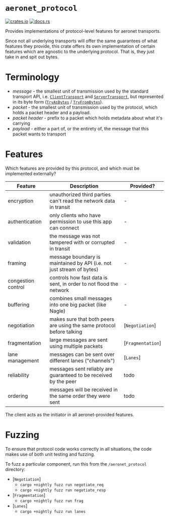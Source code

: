 # `aeronet_protocol`

[![crates.io](https://img.shields.io/crates/v/aeronet_protocol.svg)](https://crates.io/crates/aeronet_protocol)
[![docs.rs](https://img.shields.io/docsrs/aeronet_protocol)](https://docs.rs/aeronet_protocol)

Provides implementations of protocol-level features for aeronet transports.

Since not all underlying transports will offer the same guarantees of what features they provide,
this crate offers its own implementation of certain features which are agnostic to the underlying
protocol. That is, they just take in and spit out bytes.

# Terminology

* *message* - the smallest unit of transmission used by the standard
  transport API, i.e. [`ClientTransport`] and [`ServerTransport`], but
  represented in its byte form ([`TryAsBytes`] / [`TryFromBytes`]).
* *packet* - the smallest unit of transmission used by the protocol, which
  holds a packet header and a payload.
* *packet header* - prefix to a packet which holds metadata about what it's
  carrying
* *payload* - either a part of, or the entirety of, the message that this
  packet wants to transport

# Features

Which features are provided by this protocol, and which must be implemented
externally?

| Feature            | Description                                                           | Provided?         |
|--------------------|-----------------------------------------------------------------------|-------------------|
| encryption         | unauthorized third parties can't read the network data in transit     | -                 |
| authentication     | only clients who have permission to use this app can connect          | -                 |
| validation         | the message was not tampered with or corrupted in transit             | -                 |
| framing            | message boundary is maintained by API (i.e. not just stream of bytes) | -                 |
| congestion control | controls how fast data is sent, in order to not flood the network     | -                 |
| buffering          | combines small messages into one big packet (like Nagle)              | -                 |
| negotiation        | makes sure that both peers are using the same protocol before talking | [`Negotiation`]   |
| fragmentation      | large messages are sent using multiple packets                        | [`Fragmentation`] |
| lane management    | messages can be sent over different lanes ("channels")                | [`Lanes`]         |
| reliability        | messages sent reliably are guaranteed to be received by the peer      | todo              |
| ordering           | messages will be received in the same order they were sent            | todo              |

The client acts as the initiator in all aeronet-provided features.

# Fuzzing

To ensure that protocol code works correctly in all situations, the code
makes use of both unit testing and fuzzing.

To fuzz a particular component, run this from the `/aeronet_protocol` directory:
* [`Negotiation`]
  * `cargo +nightly fuzz run negotiate_req`
  * `cargo +nightly fuzz run negotiate_resp`
* [`Fragmentation`]
  * `cargo +nightly fuzz run frag`
* [`Lanes`]
  * `cargo +nightly fuzz run lanes`

[`ClientTransport`]: aeronet::client::ClientTransport
[`ServerTransport`]: aeronet::server::ServerTransport
[`TryAsBytes`]: aeronet::TryAsBytes
[`TryFromBytes`]: aeronet::TryFromBytes
